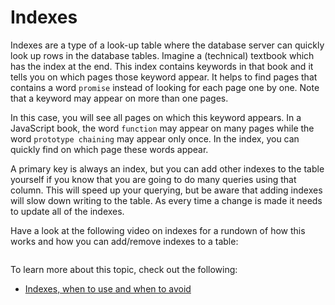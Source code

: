 # Indexes

Indexes are a type of a look-up table where the database server can quickly look up rows in the database tables. Imagine a (technical) textbook which has the index at the end. This index contains keywords in that book and it tells you on which pages those keyword appear. It helps to find pages that contains a word `promise` instead of looking for each page one by one. Note that a keyword may appear on more than one pages.

In this case, you will see all pages on which this keyword appears. In a JavaScript book, the word `function` may appear on many pages while the word
`prototype chaining` may appear only once. In the index, you can quickly find on which page these words appear.

A primary key is always an index, but you can add other indexes to the table yourself if you know that you are going to do many queries using that column. This will speed up your querying, but be aware that adding indexes will slow down writing to the table. As every time a change is made it needs to update all of the indexes.

Have a look at the following video on indexes for a rundown of how this works and how you can add/remove indexes to a table:

<a href="https://www.youtube.com/watch?v=kSlS5WvHKd0">
<img src="https://via.placeholder.com/728x90.png?text=Video+Preview+Coming+Soon" alt="" />
</a>

To learn more about this topic, check out the following:

- [Indexes, when to use and when to avoid](https://levelup.gitconnected.com/indexes-when-to-use-and-when-to-avoid-in-sql-445ffae6b4a3)